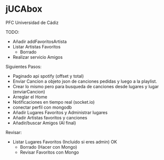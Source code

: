 # jUCAbox

PFC Universidad de Cádiz

TODO:
- Añadir addFavoritosArtista
- Listar Artistas Favoritos
    - Borrado
- Realizar servicio Amigos

Siguientes Pasos:
- Paginado api spotify (offset y total)
- Enviar Cancion a objeto json de canciones pedidas y luego a la playlist.
- Crear lo mismo pero para busqueda de canciones desde lugares y lugar (enviarCancion)
- Arreglar el Home
- Notificaciones en tiempo real (socket.io)
- conectar perfil con mongodb
- Añadir Lugares Favoritos y Administrar lugares
- Añadir Artistas favoritos y canciones
- Añadir/buscar Amigos (Al final)

Revisar:
- Listar Lugares Favoritos (Incluido si eres admin) OK
    - Borrado (Hacer con Mongo)
    - Revisar Favoritos con Mongo
